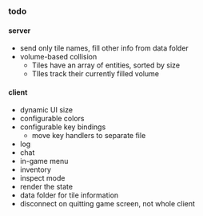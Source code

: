 ### todo

#### server
* send only tile names, fill other info from data folder
* volume-based collision
  * Tiles have an array of entities, sorted by size
  * TIles track their currently filled volume

#### client
* dynamic UI size
* configurable colors
* configurable key bindings
  * move key handlers to separate file
* log
* chat
* in-game menu
* inventory
* inspect mode
* render the state
* data folder for tile information
* disconnect on quitting game screen, not whole client